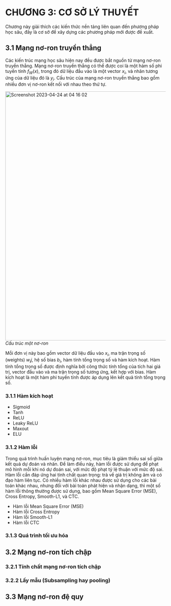 # CHƯƠNG 3: CƠ SỞ LÝ THUYẾT

Chương này giải thích các kiến thức nền tảng liên quan đến phương pháp học sâu, đây là cơ sở để xây dựng các phương pháp mới được đề xuất.
  
## 3.1 Mạng nơ-ron truyền thẳng
Các kiến trúc mạng học sâu hiện nay đều được bắt nguồn từ mạng nơ-ron truyền thẳng. Mạng nơ-ron truyền thẳng có thể được coi là một hàm số phi tuyến tính $f_W(x)$, trong đó dữ liệu đầu vào là một vector $x_i$, và nhãn tương ứng của dữ liệu đó là $y_i$. Cấu trúc của mạng nơ-ron truyền thẳng bao gồm nhiều đơn vị nơ-ron kết nối với nhau theo thứ tự. 

<img width="782" alt="Screenshot 2023-04-24 at 04 16 02" src="https://user-images.githubusercontent.com/13607004/233866721-953d4002-9c62-40a0-a219-6741644c7426.png">
<i> Cấu trúc một nơ-ron </i>


Mỗi đơn vị này bao gồm vector dữ liệu đầu vào $x_i$, ma trận trọng số (weights) $w_ij$, hệ số bias $b_i$, hàm tính tổng trọng số và hàm kích hoạt. Hàm tính tổng trọng số được định nghĩa bởi công thức tính tổng của tích hai giá trị, vector đầu vào và ma trận trọng số tương ứng, kết hợp với bias. Hàm kích hoạt là một hàm phi tuyến tính được áp dụng lên kết quả tính tổng trọng số.

### 3.1.1 Hàm kích hoạt
- Sigmoid
- Tanh
- ReLU
- Leaky ReLU
- Maxout
- ELU

### 3.1.2 Hàm lỗi
Trong quá trình huấn luyện mạng nơ-ron, mục tiêu là giảm thiểu sai số giữa kết quả dự đoán và nhãn. Để làm điều này, hàm lỗi được sử dụng để phạt mô hình mỗi khi nó dự đoán sai, với mức độ phạt tỷ lệ thuận với mức độ sai. Hàm lỗi cần đáp ứng hai tính chất quan trọng: trả về giá trị không âm và có đạo hàm liên tục. Có nhiều hàm lỗi khác nhau được sử dụng cho các bài toán khác nhau, nhưng đối với bài toán phát hiện và nhận dạng, thì một số hàm lỗi thông thường được sử dụng, bao gồm Mean Square Error (MSE), Cross Entropy, Smooth-L1, và CTC.

- Hàm lỗi Mean Square Error (MSE)
- Hàm lỗi Cross Entropy
- Hàm lỗi Smooth-L1
- Hàm lỗi CTC

### 3.1.3 Quá trình tối ưu hóa

## 3.2 Mạng nơ-ron tích chập

### 3.2.1 Tính chất mạng nơ-ron tích chập

### 3.2.2 Lấy mẫu (Subsampling hay pooling)

## 3.3 Mạng nơ-ron đệ quy



